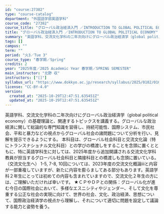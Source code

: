 ```yaml
---
id: "course:27382"
type: "course-catalog"
department: "外国語学部英語学科"
course_code: "27382"
course_title: "グローバル政治経済入門 ／INTRODUCTION TO GLOBAL POLITICAL ECONOMY"
title: "グローバル政治経済入門 ／INTRODUCTION TO GLOBAL POLITICAL ECONOMY"
summary: "英語学科、交流文化学科の二年次向けにグローバル政治経済学（global political economy）の基礎理論と、関連するトピックスを講義する。グローバルな政治経済に関して総論的な専門知識を習得し、持続可能性、国際システム、市民社会…"
tags: []
campus: ""
term: ""
period: "火3／Tue 3"
course_type: "春学期／Spring"
credits: 2
year: "2025年度／2025 Academic Year 春学期／SPRING SEMESTER"
main_instructor: "北野 収"
instructors: ["[]"]
syllabus_url: "https://www.dokkyo.ac.jp/research/syllabus/2025/0102/0102_27382_ja_JP.html"
license: "CC-BY-4.0"
version:
  created_at: "2025-10-29T12:47:51.635451Z"
  updated_at: "2025-10-29T12:47:51.635451Z"
---
```

英語学科、交流文化学科の二年次向けにグローバル政治経済学（global political economy）の基礎理論と、関連するトピックスを講義する。グローバルな政治経済に関して総論的な専門知識を習得し、持続可能性、国際システム、市民社会、平和と暴力などの視点からグローバル社会の諸問題について分析を行い、見解を提示できるようにする。 本科目は、グローバル社会科目と交流文化論（特にトランスナショナル文化科目）との学びの橋渡しをすることを念頭に置くとともに、特に英語学科生に対しては、2025年度から追加開講される交流文化学科教員が担当するグローバル社会科目と隣接科目との橋渡しも念頭に置いている。 （交流文化生へ） 1-5, 7-8, 10回については、2023年度の交流文化概論ⅲと内容が一部重複していますが、新たに内容を膨らましてある部分もあります。英語学科２年生にとっては初めての内容も含まれていますので、交流文化２年生の方には、ご理解いただければ幸いです。 ★ＣＰやＤＰとの関係：グローバル化が進む今日の国際社会において、多様なエスニシティやジェンダー、そして文化を尊重する公正な社会の実現に向けて、世界の社会、文化、政治経済、思想について、国際政治経済学の視点から理解し、それについて適切に問題を設定して議論する能力と姿勢を養う。
